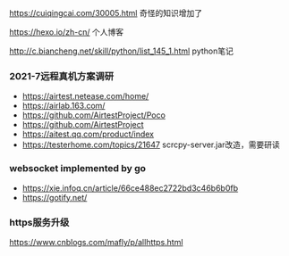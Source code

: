 https://cuiqingcai.com/30005.html 奇怪的知识增加了


https://hexo.io/zh-cn/   个人博客


http://c.biancheng.net/skill/python/list_145_1.html    python笔记


### 2021-7远程真机方案调研
- https://airtest.netease.com/home/
- https://airlab.163.com/
- https://github.com/AirtestProject/Poco
- https://github.com/AirtestProject
- https://aitest.qq.com/product/index
- https://testerhome.com/topics/21647  scrcpy-server.jar改造，需要研读


### websocket implemented by go
- https://xie.infoq.cn/article/66ce488ec2722bd3c46b6b0fb
- https://gotify.net/

### https服务升级
https://www.cnblogs.com/mafly/p/allhttps.html
